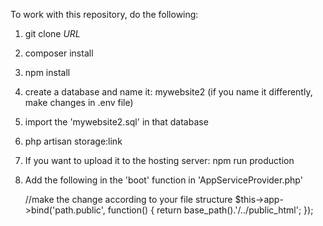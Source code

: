To work with this repository, do the following:

1) git clone <i>URL</i>
2) composer install
3) npm install
4) create a database and name it: mywebsite2 (if you name it differently, make changes in .env file)
5) import the 'mywebsite2.sql' in that database
6) php artisan storage:link

7) If you want to upload it to the hosting server: npm run production
8) Add the following in the 'boot' function in 'AppServiceProvider.php'

    //make the change according to your file structure
    $this->app->bind('path.public', function() {
        return base_path().'/../public_html';
    });
